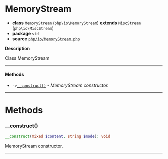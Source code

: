 # MemoryStream

- **class** `MemoryStream` (`php\io\MemoryStream`) **extends** `MiscStream` (`php\io\MiscStream`)
- **package** `std`
- **source** [`php/io/MemoryStream.php`](./src/main/resources/JPHP-INF/sdk/php/io/MemoryStream.php)

**Description**

Class MemoryStream

---

#### Methods

- `->`[`__construct()`](#method-__construct) - _MemoryStream constructor._

---
# Methods

<a name="method-__construct"></a>

### __construct()
```php
__construct(mixed $content, string $mode): void
```
MemoryStream constructor.

---
